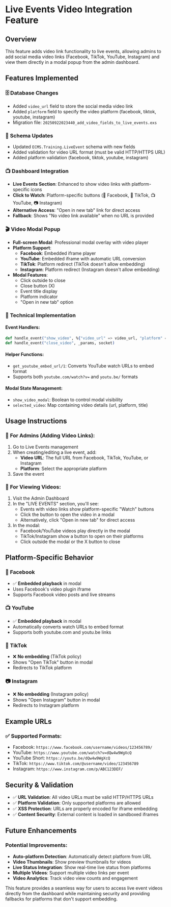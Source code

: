 # Live Events Video Integration Feature

## Overview
This feature adds video link functionality to live events, allowing admins to add social media video links (Facebook, TikTok, YouTube, Instagram) and view them directly in a modal popup from the admin dashboard.

## Features Implemented

### 🗄️ **Database Changes**
- Added `video_url` field to store the social media video link
- Added `platform` field to specify the video platform (facebook, tiktok, youtube, instagram)
- Migration file: `20250922023440_add_video_fields_to_live_events.exs`

### 🎯 **Schema Updates**
- Updated `ECMS.Training.LiveEvent` schema with new fields
- Added validation for video URL format (must be valid HTTP/HTTPS URL)
- Added platform validation (facebook, tiktok, youtube, instagram)

### 📺 **Dashboard Integration**
- **Live Events Section**: Enhanced to show video links with platform-specific icons
- **Click to Watch**: Platform-specific buttons (📘 Facebook, 🎵 TikTok, 📺 YouTube, 📷 Instagram)
- **Alternative Access**: "Open in new tab" link for direct access
- **Fallback**: Shows "No video link available" when no URL is provided

### 🎬 **Video Modal Popup**
- **Full-screen Modal**: Professional modal overlay with video player
- **Platform Support**:
  - **Facebook**: Embedded iframe player
  - **YouTube**: Embedded iframe with automatic URL conversion
  - **TikTok**: Platform redirect (TikTok doesn't allow embedding)
  - **Instagram**: Platform redirect (Instagram doesn't allow embedding)
- **Modal Features**:
  - Click outside to close
  - Close button (X)
  - Event title display
  - Platform indicator
  - "Open in new tab" option

### 🔧 **Technical Implementation**

#### **Event Handlers**:
```elixir
def handle_event("show_video", %{"video_url" => video_url, "platform" => platform, "title" => title}, socket)
def handle_event("close_video", _params, socket)
```

#### **Helper Functions**:
- `get_youtube_embed_url/1`: Converts YouTube watch URLs to embed format
- Supports both `youtube.com/watch?v=` and `youtu.be/` formats

#### **Modal State Management**:
- `show_video_modal`: Boolean to control modal visibility
- `selected_video`: Map containing video details (url, platform, title)

## Usage Instructions

### 📝 **For Admins (Adding Video Links)**:
1. Go to Live Events management
2. When creating/editing a live event, add:
   - **Video URL**: The full URL from Facebook, TikTok, YouTube, or Instagram
   - **Platform**: Select the appropriate platform
3. Save the event

### 👀 **For Viewing Videos**:
1. Visit the Admin Dashboard
2. In the "LIVE EVENTS" section, you'll see:
   - Events with video links show platform-specific "Watch" buttons
   - Click the button to open the video in a modal
   - Alternatively, click "Open in new tab" for direct access
3. In the modal:
   - Facebook/YouTube videos play directly in the modal
   - TikTok/Instagram show a button to open on their platforms
   - Click outside the modal or the X button to close

## Platform-Specific Behavior

### 📘 **Facebook**
- ✅ **Embedded playback** in modal
- Uses Facebook's video plugin iframe
- Supports Facebook video posts and live streams

### 📺 **YouTube** 
- ✅ **Embedded playback** in modal
- Automatically converts watch URLs to embed format
- Supports both youtube.com and youtu.be links

### 🎵 **TikTok**
- ❌ **No embedding** (TikTok policy)
- Shows "Open TikTok" button in modal
- Redirects to TikTok platform

### 📷 **Instagram**
- ❌ **No embedding** (Instagram policy)
- Shows "Open Instagram" button in modal
- Redirects to Instagram platform

## Example URLs

### ✅ **Supported Formats**:
- Facebook: `https://www.facebook.com/username/videos/123456789/`
- YouTube: `https://www.youtube.com/watch?v=dQw4w9WgXcQ`
- YouTube Short: `https://youtu.be/dQw4w9WgXcQ`
- TikTok: `https://www.tiktok.com/@username/video/123456789`
- Instagram: `https://www.instagram.com/p/ABC123DEF/`

## Security & Validation

- ✅ **URL Validation**: All video URLs must be valid HTTP/HTTPS URLs
- ✅ **Platform Validation**: Only supported platforms are allowed
- ✅ **XSS Protection**: URLs are properly encoded for iframe embedding
- ✅ **Content Security**: External content is loaded in sandboxed iframes

## Future Enhancements

### Potential Improvements:
- **Auto-platform Detection**: Automatically detect platform from URL
- **Video Thumbnails**: Show preview thumbnails for videos
- **Live Status Integration**: Show real-time live status from platforms
- **Multiple Videos**: Support multiple video links per event
- **Video Analytics**: Track video view counts and engagement

This feature provides a seamless way for users to access live event videos directly from the dashboard while maintaining security and providing fallbacks for platforms that don't support embedding.
